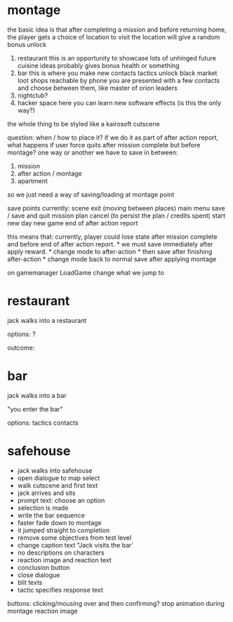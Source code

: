 # montage

the basic idea is that after completing a mission and before returning home, the player gets a choice of location to visit
the location will give a random bonus unlock

1. restaurant
    this is an opportunity to showcase lots of unhinged future cuisine ideas
    probably gives bonus health or something
2. bar
    this is where you make new contacts
        tactics unlock
        black market loot shops reachable by phone
    you are presented with a few contacts and choose between them, like master of orion leaders
3. nightclub?
4. hacker space
    here you can learn new software effects (is this the only way?)

the whole thing to be styled like a kairosoft cutscene

question: when / how to place it?
if we do it as part of after action report, what happens if user force quits after mission complete but before montage?
one way or another we have to save in between:

1. mission
2. after action / montage
3. apartment

so we just need a way of saving/loading at montage point


save points currently:
    scene exit (moving between places)
    main menu save / save and quit
    mission plan cancel (to persist the plan / credits spent)
    start new day
        new game
        end of after action report

this means that:
    currently, player could lose state after mission complete and before end of after action report.
    * we must save immediately after apply reward.
        * change mode to after-action
    * then save after finishing after-action
        * change mode back to normal
    save after applying montage

on gamemanager LoadGame
    change what we jump to 

# restaurant

jack walks into a restaurant

options:
?

outcome:


# bar

jack walks into a bar

"you enter the bar"

options:
tactics contacts

# safehouse

* jack walks into safehouse
* open dialogue to map select
* walk cutscene and first text
* jack arrives and sits
* prompt text: choose an option
* selection is made
* write the bar sequence
* faster fade down to montage
* it jumped straight to completion
* remove some objectives from test level
* change caption text "Jack visits the bar'
* no descriptions on characters
* reaction image and reaction text
* conclusion button
* close dialogue
* blit texts
* tactic specifies response text

buttons: clicking/mousing over and then confirming?
stop animation during montage
reaction image